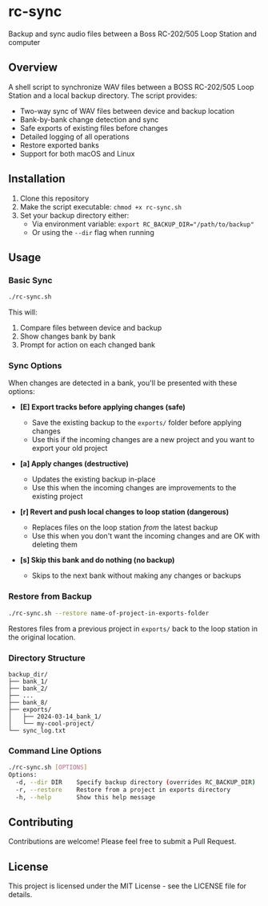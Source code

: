 # rc-sync
Backup and sync audio files between a Boss RC-202/505 Loop Station and computer
## Overview

A shell script to synchronize WAV files between a BOSS RC-202/505 Loop Station and a local backup directory. The script provides:

- Two-way sync of WAV files between device and backup location
- Bank-by-bank change detection and sync
- Safe exports of existing files before changes
- Detailed logging of all operations
- Restore exported banks
- Support for both macOS and Linux

## Installation

1. Clone this repository
2. Make the script executable: `chmod +x rc-sync.sh`
3. Set your backup directory either:
   - Via environment variable: `export RC_BACKUP_DIR="/path/to/backup"`
   - Or using the `--dir` flag when running

## Usage

### Basic Sync

```bash
./rc-sync.sh
```

This will:
1. Compare files between device and backup
2. Show changes bank by bank
3. Prompt for action on each changed bank

### Sync Options
When changes are detected in a bank, you'll be presented with these options:

- **[E] Export tracks before applying changes (safe)**
  - Save the existing backup to the `exports/` folder before applying changes
  - Use this if the incoming changes are a new project and you want to export your old project

- **[a] Apply changes (destructive)**
  - Updates the existing backup in-place
  - Use this when the incoming changes are improvements to the existing project

- **[r] Revert and push local changes to loop station (dangerous)**
  - Replaces files on the loop station _from_ the latest backup
  - Use this when you don't want the incoming changes and are OK with deleting them

- **[s] Skip this bank and do nothing (no backup)**
  - Skips to the next bank without making any changes or backups

### Restore from Backup
```bash
./rc-sync.sh --restore name-of-project-in-exports-folder
```

Restores files from a previous project in `exports/` back to the loop station in the original location.

### Directory Structure
```
backup_dir/
├── bank_1/
├── bank_2/
├── ...
├── bank_8/
├── exports/
│   ├── 2024-03-14_bank_1/
│   └── my-cool-project/
└── sync_log.txt
```

### Command Line Options
```bash
./rc-sync.sh [OPTIONS]
Options:
  -d, --dir DIR    Specify backup directory (overrides RC_BACKUP_DIR)
  -r, --restore    Restore from a project in exports directory
  -h, --help       Show this help message
```

## Contributing

Contributions are welcome! Please feel free to submit a Pull Request.

## License

This project is licensed under the MIT License - see the LICENSE file for details.

